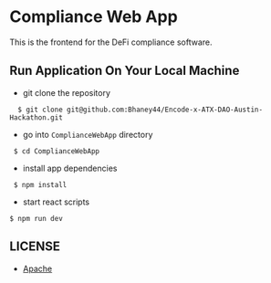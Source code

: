 # Compliance Web App
This is the frontend for the DeFi compliance software.


## Run Application On Your Local Machine

* git clone the repository

```
  $ git clone git@github.com:Bhaney44/Encode-x-ATX-DAO-Austin-Hackathon.git
```
* go into `ComplianceWebApp` directory

```
 $ cd ComplianceWebApp
```
* install app dependencies
```
 $ npm install
```

* start react scripts

```
$ npm run dev
```


## LICENSE

* [Apache](https://github.com/Bhaney44/Encode-x-ATX-DAO-Austin-Hackathon/blob/main/LICENSE)
